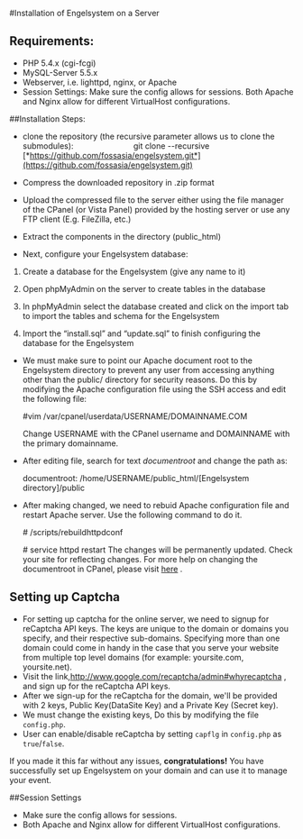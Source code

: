 #Installation of Engelsystem on a Server

## Requirements:
 * PHP 5.4.x (cgi-fcgi)
 * MySQL-Server 5.5.x
 * Webserver, i.e. lighttpd, nginx, or Apache
 * Session Settings: Make sure the config allows for sessions. Both Apache and Nginx allow for different VirtualHost configurations.

##Installation Steps:

*  clone the repository (the recursive parameter allows us to clone the submodules):                           git clone --recursive [*https://github.com/fossasia/engelsystem.git*](https://github.com/fossasia/engelsystem.git)

*  Compress the downloaded repository in .zip format

*  Upload the compressed file to the server either using the file manager of the CPanel (or Vista Panel) provided by the hosting server or use any FTP client (E.g. FileZilla, etc.)

*  Extract the components in the directory (public\_html)

*  Next, configure your Engelsystem database:



1.  Create a database for the Engelsystem (give any name to it)

2.  Open phpMyAdmin on the server to create tables in the database

3.  In phpMyAdmin select the database created and click on the import tab to import the tables and schema for the Engelsystem

4.  Import the “install.sql” and “update.sql” to finish configuring the database for the Engelsystem



*  We must make sure to point our Apache document root to the Engelsystem directory to prevent any user from accessing anything other than the public/ directory for security reasons. Do this by modifying the Apache configuration file using the SSH access and edit the following file:

    \#vim /var/cpanel/userdata/USERNAME/DOMAINNAME.COM

    Change USERNAME with the CPanel username and DOMAINNAME with the primary domainname.

*  After editing file, search for text *documentroot* and change the path as:

    documentroot: /home/USERNAME/public\_html/\[Engelsystem directory\]/public

*  After making changed, we need to rebuid Apache configuration file and restart Apache server. Use the following command to do it.

    \# /scripts/rebuildhttpdconf

    \# service httpd restart
    The changes will be permanently updated. Check your site for reflecting changes. For more help on changing the documentroot in CPanel, please visit [here](http://tecadmin.net/how-to-change-document-root-of-primary-domain-in-cpanel/) .

## Setting up Captcha  

*  For setting up captcha for the online server, we need to signup for reCaptcha API keys. The keys are unique to the domain or domains you specify, and their respective sub-domains. Specifying more than one domain could come in handy in the case that you serve your website from multiple top level domains (for example: yoursite.com, yoursite.net).
*  Visit the link,http://www.google.com/recaptcha/admin#whyrecaptcha , and sign up for the reCaptcha API keys.
*  After we sign-up for the reCaptcha for the domain, we'll be provided with 2 keys, Public Key(DataSite Key) and a Private Key (Secret key).
*  We must change the existing keys, Do this by modifying the file `config.php`.
*  User can enable/disable reCaptcha by setting `capflg` in `config.php` as `true`/`false`.

If you made it this far without any issues, **congratulations!** You have successfully set up Engelsystem on your domain and can use it to manage your event.

##Session Settings

-   Make sure the config allows for sessions.
-   Both Apache and Nginx allow for different VirtualHost configurations.

